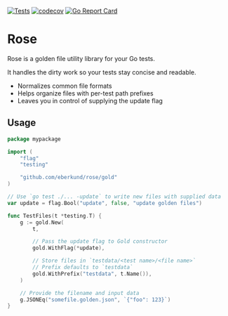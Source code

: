 [![Tests](https://github.com/eberkund/rose/actions/Tests/badge.svg)](https://github.com/eberkund/rose/actions/workflows/Tests)
[![codecov](https://codecov.io/gh/eberkund/rose/branch/master/graph/badge.svg?token=lCcKXaBzlD)](https://codecov.io/gh/eberkund/rose)
[![Go Report Card](https://goreportcard.com/badge/github.com/eberkund/rose)](https://goreportcard.com/report/github.com/eberkund/rose)

# Rose

Rose is a golden file utility library for your Go tests.

It handles the dirty work so your tests stay concise and readable.

- Normalizes common file formats
- Helps organize files with per-test path prefixes
- Leaves you in control of supplying the update flag

## Usage

```go
package mypackage

import (
	"flag"
	"testing"

	"github.com/eberkund/rose/gold"
)

// Use `go test ./... -update` to write new files with supplied data
var update = flag.Bool("update", false, "update golden files")

func TestFiles(t *testing.T) {
    g := gold.New(
        t,

        // Pass the update flag to Gold constructor
        gold.WithFlag(*update),

        // Store files in `testdata/<test name>/<file name>`
        // Prefix defaults to `testdata`
        gold.WithPrefix("testdata", t.Name()),
    )

    // Provide the filename and input data
    g.JSONEq("somefile.golden.json", `{"foo": 123}`)
}
```
